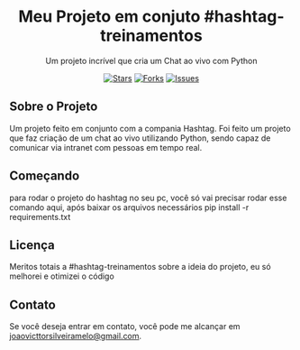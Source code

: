 <!-- Título do Projeto -->
<h1 align="center">Meu Projeto em conjuto #hashtag-treinamentos</h1>

<!-- Descrição do Projeto -->
<p align="center">
  Um projeto incrível que cria um Chat ao vivo com Python
</p>

<!-- Badges -->
<p align="center">
  <a href="https://github.com/JoaoVicttorsMelo/automacao_cadastro/stargazers"><img src="https://img.shields.io/github/stars/JoaoVicttorsMelo/automacao_cadastro.svg" alt="Stars"></a>
  <a href="https://github.com/JoaoVicttorsMelo/automacao_cadastro/network/members"><img src="https://img.shields.io/github/forks/JoaoVicttorsMelo/automacao_cadastro.svg" alt="Forks"></a>
  <a href="https://github.com/JoaoVicttorsMelo/automacao_cadastro/issues"><img src="https://img.shields.io/github/issues/JoaoVicttorsMelo/automacao_cadastro.svg" alt="Issues"></a>
</p>

<!-- Sobre o Projeto -->
## Sobre o Projeto

Um projeto feito em conjunto com a compania Hashtag.
Foi feito um projeto que faz criação de um chat ao vivo utilizando Python, sendo capaz de comunicar via intranet com pessoas em tempo real.
<!-- Começando -->
## Começando

para rodar o projeto do hashtag no seu pc, você só vai precisar rodar esse comando aqui, após baixar os arquivos necessários
pip install -r requirements.txt

<!-- Licença -->
## Licença

Meritos totais a #hashtag-treinamentos sobre a ideia do projeto, eu só melhorei e otimizei o código

<!-- Contato -->
## Contato

Se você deseja entrar em contato, você pode me alcançar em [joaovicttorsilveiramelo@gmail.com](joaovicttorsilveiramelo@gmail.com).
